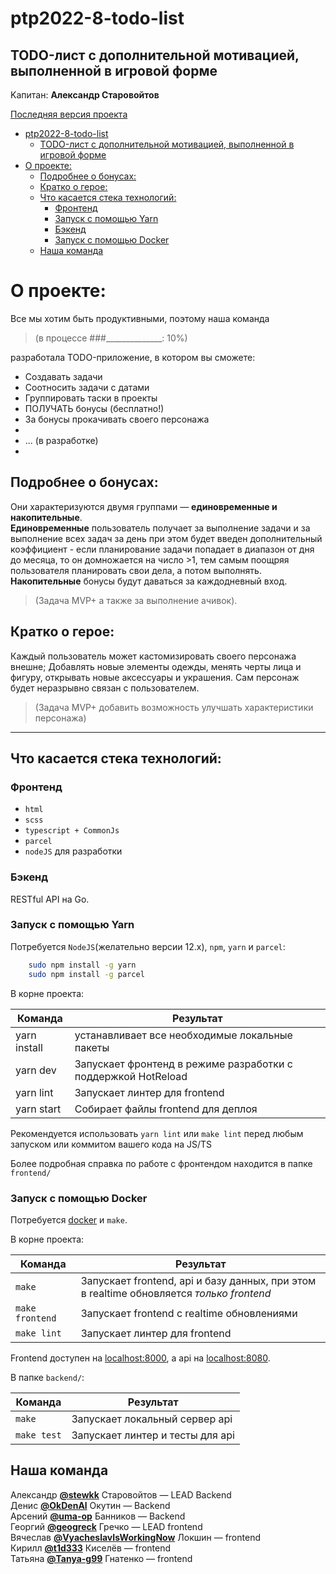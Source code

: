 # ptp2022-8-todo-list
## TODO-лист c дополнительной мотивацией, выполненной в игровой форме  
Kапитан: **Александр Старовойтов**

[Последняя версия проекта](https://ptp.starovoytovai.ru)

- [ptp2022-8-todo-list](#ptp2022-8-todo-list)
  - [TODO-лист c дополнительной мотивацией, выполненной в игровой форме](#todo-лист-c-дополнительной-мотивацией-выполненной-в-игровой-форме)
- [О проекте:](#о-проекте)
  - [Подробнее о бонусах:](#подробнее-о-бонусах)
  - [Кратко о герое:](#кратко-о-герое)
  - [Что касается стека технологий:](#что-касается-стека-технологий)
    - [Фронтенд](#фронтенд)
    - [Запуск с помощью Yarn](#запуск-с-помощью-yarn)
    - [Бэкенд](#бэкенд)
    - [Запуск с помощью Docker](#запуск-с-помощью-docker)
  - [Наша команда](#наша-команда)

О проекте:
===

Все мы хотим быть продуктивными, поэтому наша команда
>(в процессе ###______________: 10%)
>
разработала TODO-приложение, в котором вы сможете:

+ Создавать задачи
+ Соотносить задачи с датами
+ Группировать таски в проекты
+ ПОЛУЧАТЬ бонусы (бесплатно!)
+ За бонусы прокачивать своего персонажа
+
+ ... (в разработке)
+

Подробнее о бонусах:
---
Они характеризуются двумя группами — **единовременные и накопительные**.  
**Единовременные** пользователь получает за выполнение задачи и за выполнение всех задач за день
при этом будет введен дополнительный коэффициент - если планирование задачи попадает в диапазон от дня до месяца,
то он домножается на число >1, тем самым поощряя пользователя планировать свои дела, а потом выполнять.  
**Накопительные** бонусы будут даваться за каждодневный вход.

>(Задача MVP+ а также за выполнение ачивок).

Кратко о герое:
---

Каждый пользователь может кастомизировать своего персонажа внешне;
Добавлять новые элементы одежды, менять черты лица и фигуру,
открывать новые аксессуары и украшения.
Сам персонаж будет неразрывно связан с пользователем.

>(Задача MVP+ добавить возможность улучшать характеристики персонажа)

---
## Что касается стека технологий:

### Фронтенд

- `html`
- `scss`
- `typescript + CommonJs`
- `parcel`
- `nodeJS` для разработки

### Бэкенд

RESTful API на Go.

### Запуск с помощью Yarn

Потребуется `NodeJS`(желательно версии 12.x), `npm`, `yarn` и `parcel`:
```sh
    sudo npm install -g yarn
    sudo npm install -g parcel
```
В корне проекта:

| Команда      | Результат                                                     |
|--------------|---------------------------------------------------------------|
| yarn install | устанавливает все необходимые локальные пакеты                |
| yarn dev     | Запускает фронтенд в режиме разработки с поддержкой HotReload |
| yarn lint    | Запускает линтер для frontend                                 |
| yarn start   | Собирает файлы frontend для деплоя                            |

Рекомендуется использовать `yarn lint` или `make lint` перед любым запуском или коммитом вашего кода на JS/TS

Более подробная справка по работе с фронтендом находится в папке `frontend/`

### Запуск с помощью Docker

Потребуется [docker](https://docs.docker.com/engine/install/) и `make`.

В корне проекта:

| Команда         | Результат                                                                                |
|-----------------|------------------------------------------------------------------------------------------|
| `make`          | Запускает frontend, api и базу данных, при этом в realtime обновляется *только frontend* |
| `make frontend` | Запускает frontend с realtime обновлениями                                               |
| `make lint`     | Запускает линтер для frontend                                                            |

Frontend доступен на [localhost:8000](http://localhost:8000), а api на [localhost:8080](http://localhost:8080).

В папке `backend/`:

| Команда     | Результат                        |
|-------------|----------------------------------|
| `make`      | Запускает локальный сервер api   |
| `make test` | Запускает линтер и тесты для api |

## Наша команда

Александр **[@stewkk](https://github.com/stewkk)** Старовойтов — LEAD Backend  
Денис **[@OkDenAl](https://github.com/OkDenAl)** Окутин — Backend  
Арсений **[@uma-op](https://github.com/uma-op)** Банников — Backend  
Георгий **[@geogreck](https://github.com/geogreck)** Гречко — LEAD frontend  
Вячеслав **[@VyacheslavIsWorkingNow](https://github.com/VyacheslavIsWorkingNow)** Локшин — frontend  
Кирилл **[@t1d333](https://github.com/t1d333)** Киселёв —  frontend  
Татьяна **[@Tanya-g99](https://github.com/Tanya-g99)** Гнатенко — frontend  
